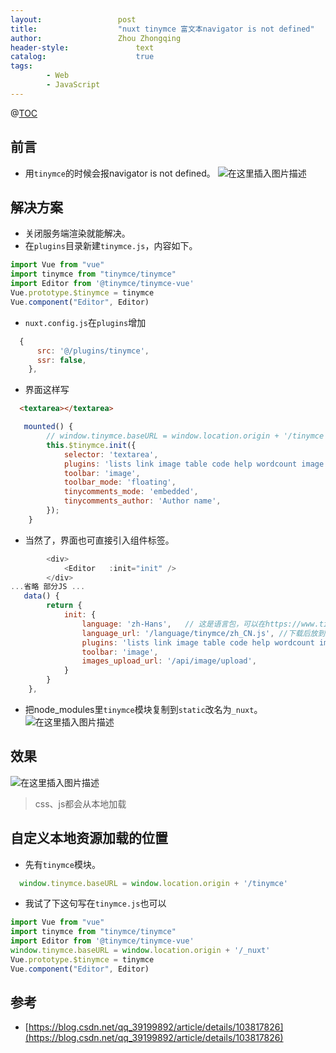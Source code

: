 ```yaml
---
layout:					post
title:					"nuxt tinymce 富文本navigator is not defined"
author:					Zhou Zhongqing
header-style:				text
catalog:					true
tags:
		- Web
		- JavaScript
---
```

@[TOC](目录)
## 前言
- 用`tinymce`的时候会报navigator is not defined。
![在这里插入图片描述](https://i-blog.csdnimg.cn/blog_migrate/277aa3920cb372417794b9e768df65e4.png)


## 解决方案
- 关闭服务端渲染就能解决。
- 在`plugins`目录新建`tinymce.js`，内容如下。

```js
import Vue from "vue"
import tinymce from "tinymce/tinymce"
import Editor from '@tinymce/tinymce-vue'
Vue.prototype.$tinymce = tinymce
Vue.component("Editor", Editor)

```
- `nuxt.config.js`在`plugins`增加

```js
  {
      src: '@/plugins/tinymce',
      ssr: false,
    },
```

- 界面这样写
```html
  <textarea></textarea>
```

```js
   mounted() {
        // window.tinymce.baseURL = window.location.origin + '/tinymce'
        this.$tinymce.init({
            selector: 'textarea',
            plugins: 'lists link image table code help wordcount image',
            toolbar: 'image',
            toolbar_mode: 'floating',
            tinycomments_mode: 'embedded',
            tinycomments_author: 'Author name',
        });
    }
```

- 当然了，界面也可直接引入组件标签。

```js
        <div>
            <Editor   :init="init" />
        </div>
...省略 部分JS ...
   data() {
        return {
            init: {
                language: 'zh-Hans',   // 这是语言包，可以在https://www.tiny.cloud/get-tiny/language-packages/ 下载
                language_url: '/language/tinymce/zh_CN.js', //下载后放到static目录
                plugins: 'lists link image table code help wordcount image',
                toolbar: 'image',
                images_upload_url: '/api/image/upload',
            }
        }
    },
```
- 把node_modules里`tinymce`模块复制到`static`改名为`_nuxt`。
![在这里插入图片描述](https://i-blog.csdnimg.cn/blog_migrate/1c27dd5712adf740d96542de8b27e40e.png)
## 效果
![在这里插入图片描述](https://i-blog.csdnimg.cn/blog_migrate/d7dc8f17657c3f3127eb27c7ccaec15c.png)
> css、js都会从本地加载


## 自定义本地资源加载的位置
- 先有`tinymce`模块。
```js
  window.tinymce.baseURL = window.location.origin + '/tinymce'
```
- 我试了下这句写在`tinymce.js`也可以

```js
import Vue from "vue"
import tinymce from "tinymce/tinymce"
import Editor from '@tinymce/tinymce-vue'
window.tinymce.baseURL = window.location.origin + '/_nuxt'
Vue.prototype.$tinymce = tinymce
Vue.component("Editor", Editor)

```

## 参考
- [https://blog.csdn.net/qq_39199892/article/details/103817826](https://blog.csdn.net/qq_39199892/article/details/103817826)